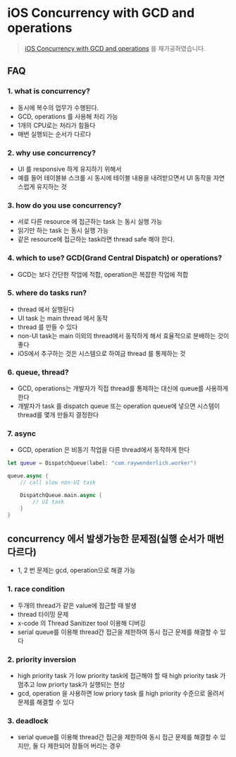 # iOS Concurrency with GCD and operations
> [iOS Concurrency with GCD and operations](https://videos.raywenderlich.com/courses/55-ios-concurrency-with-gcd-and-operations/lessons/1) 를 재가공하였습니다.

## FAQ
### 1. what is concurrency?
- 동시에 복수의 업무가 수행된다.
- GCD, operations 를 사용해 처리 가능
- 1개의 CPU로는 처리가 힘들다
- 매번 실행되는 순서가 다르다

### 2. why use concurrency?
- UI 를 responsive 하게 유지하기 위해서
- 예를 들어 테이블뷰 스크롤 시 동시에 테이블 내용을 내려받으면서 UI 동작을 자연스럽게 유지하는 것

### 3. how do you use concurrency?
- 서로 다른 resource 에 접근하는 task 는 동시 실행 가능
- 읽기만 하는 task 는 동시 실행 가능
- 같은 resource에 접근하는 task라면 thread safe 해야 한다.

### 4. which to use? GCD(Grand Central Dispatch) or operations?
- GCD는 보다 간단한 작업에 적합, operation은 복잡한 작업에 적합

### 5. where do tasks run?
- thread 에서 실행된다
- UI task 는 main thread 에서 동작
- thread 를 만들 수 있다
- non-UI task는 main 이외의 thread에서 동작하게 해서 효율적으로 분배하는 것이 좋다
- iOS에서 추구하는 것은 시스템으로 하여금 thread 를 통제하는 것

### 6. queue, thread?
- GCD, operations는 개발자가 직접 thread를 통제하는 대신에 queue를 사용하게 한다
- 개발자가 task 를 dispatch queue 또는 operation queue에 넣으면 시스템이 thread를 몇개 만들지 결정한다

### 7. async
- GCD, operation 은 비동기 작업을 다른 thread에서 동작하게 한다

```swift
let queue = DispatchQueue(label: "com.raywenderlich.worker")

queue.async {
    // call slow non-UI task

    DispatchQueue.main.async {
        // UI task
    }
}

```

## concurrency 에서 발생가능한 문제점(실행 순서가 매번 다르다)
- 1, 2 번 문제는 gcd, operation으로 해결 가능

### 1. race condition
- 두개의 thread가 같은 value에 접근할 때 발생
- thread 타이밍 문제
- x-code 의 Thread Sanitizer tool 이용해 디버깅
- serial queue를 이용해 thread간 접근을 제한하여 동시 접근 문제를 해결할 수 있다

### 2. priority inversion
- high priority task 가 low priority task에 접근해야 할 때 high priority task 가 멈추고 low priorty task가 실행되는 현상
- gcd, operation 을 사용하면 low priory task 를 high priority 수준으로 올려서 문제를 해결할 수 있다

### 3. deadlock
- serial queue를 이용해 thread간 접근을 제한하여 동시 접근 문제를 해결할 수 있지만, 둘 다 제한되어 잠들어 버리는 경우
